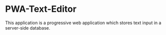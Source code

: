 # PWA-Text-Editor
This application is a progressive web application which stores text input in a server-side database.
